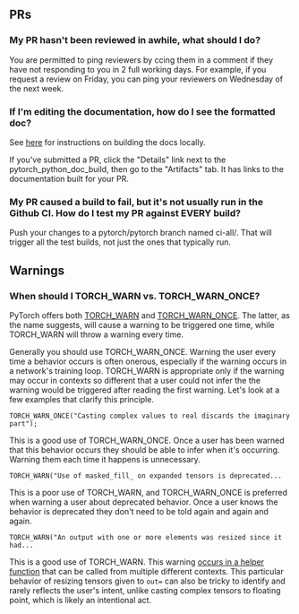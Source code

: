 ## PRs

### My PR hasn't been reviewed in awhile, what should I do? 

You are permitted to ping reviewers by ccing them in a comment if they have not responding to you in 2 full working days. For example, if you request a review on Friday, you can ping your reviewers on Wednesday of the next week. 

### If I'm editing the documentation, how do I see the formatted doc?

See [here](https://github.com/pytorch/pytorch/blob/master/CONTRIBUTING.md#building-documentation) for instructions on building the docs locally.

If you've submitted a PR, click the "Details" link next to the pytorch_python_doc_build, then go to the "Artifacts" tab. It has links to the documentation built for your PR. 

### My PR caused a build to fail, but it's not usually run in the Github CI. How do I test my PR against EVERY build?

Push your changes to a pytorch/pytorch branch named ci-all/<your name here>. That will trigger all the test builds, not just the ones that typically run.

## Warnings

### When should I TORCH_WARN vs. TORCH_WARN_ONCE?

PyTorch offers both [TORCH_WARN](https://github.com/pytorch/pytorch/blob/4f538a2ba48afeb2a2a1f3b6e01b1ec461d4a5ed/c10/util/Exception.h#L391) and [TORCH_WARN_ONCE](https://github.com/pytorch/pytorch/blob/4f538a2ba48afeb2a2a1f3b6e01b1ec461d4a5ed/c10/util/Exception.h#L402). The latter, as the name suggests, will cause a warning to be triggered one time, while TORCH_WARN will throw a warning every time.

Generally you should use TORCH_WARN_ONCE. Warning the user every time a behavior occurs is often onerous, especially if the warning occurs in a network's training loop. TORCH_WARN is appropriate only if the warning may occur in contexts so different that a user could not infer the the warning would be triggered after reading the first warning. Let's look at a few examples that clarify this principle. 


`TORCH_WARN_ONCE("Casting complex values to real discards the imaginary part");`

This is a good use of TORCH_WARN_ONCE. Once a user has been warned that this behavior occurs they should be able to infer when it's occurring. Warning them each time it happens is unnecessary. 


`TORCH_WARN("Use of masked_fill_ on expanded tensors is deprecated...`

This is a poor use of TORCH_WARN, and TORCH_WARN_ONCE is preferred when warning a user about deprecated behavior. Once a user knows the behavior is deprecated they don't need to be told again and again and again.


`TORCH_WARN("An output with one or more elements was resized since it had...`

This is a good use of TORCH_WARN. This warning [occurs in a helper function](https://github.com/pytorch/pytorch/blob/dae94ed02299cd1e9840ce6e49ea142b4d118b2d/aten/src/ATen/native/Resize.cpp#L12) that can be called from multiple different contexts. This particular behavior of resizing tensors given to `out=` can also be tricky to identify and rarely reflects the user's intent, unlike casting complex tensors to floating point, which is likely an intentional act. 





